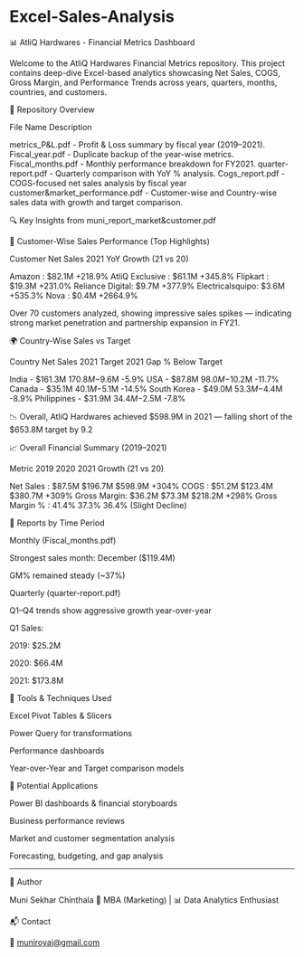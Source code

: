 # Excel-Sales-Analysis

📊 AtliQ Hardwares - Financial Metrics Dashboard

Welcome to the AtliQ Hardwares Financial Metrics repository. 
This project contains deep-dive Excel-based analytics showcasing Net Sales, COGS, Gross Margin, 
and Performance Trends across years, quarters, months, countries, and customers.



📁 Repository Overview

File Name	Description

metrics_P&L.pdf	- Profit & Loss summary by fiscal year (2019–2021).
Fiscal_year.pdf	- Duplicate backup of the year-wise metrics.
Fiscal_months.pdf	- Monthly performance breakdown for FY2021.
quarter-report.pdf	- Quarterly comparison with YoY % analysis.
Cogs_report.pdf -	COGS-focused net sales analysis by fiscal year
customer&market_performance.pdf - Customer-wise and Country-wise sales data with growth and target comparison.



🔍 Key Insights from muni_report_market&customer.pdf

📌 Customer-Wise Sales Performance (Top Highlights)

Customer	Net Sales 2021	YoY Growth (21 vs 20)

Amazon	: $82.1M	+218.9%
AtliQ Exclusive :	$61.1M	+345.8%
Flipkart :	$19.3M	+231.0%
Reliance Digital:	$9.7M	+377.9%
Electricalsquipo:	$3.6M	+535.3%
Nova	: $0.4M	+2664.9%


Over 70 customers analyzed, showing impressive sales spikes — indicating strong market penetration and partnership expansion in FY21.



🌍 Country-Wise Sales vs Target

Country	Net Sales 2021	Target 2021	Gap	% Below Target

India	-    $161.3M	$170.8M	-$9.6M	-5.9%
USA -     	$87.8M	$98.0M	-$10.2M	-11.7%
Canada -	  $35.1M	$40.1M	-$5.1M	-14.5%
South Korea	- $49.0M	$53.3M	-$4.4M	-8.9%
Philippines	- $31.9M	$34.4M	-$2.5M	-7.8%


📉 Overall, AtliQ Hardwares achieved $598.9M in 2021 — falling short of the $653.8M target by 9.2



📈 Overall Financial Summary (2019–2021)

Metric	2019	2020	2021	Growth (21 vs 20)

Net Sales	: $87.5M	$196.7M	$598.9M	+304%
COGS	    : $51.2M	$123.4M	$380.7M	+309%
Gross Margin:	$36.2M	$73.3M	$218.2M	+298%
Gross Margin %	: 41.4%	37.3%	36.4%	(Slight Decline)




📅 Reports by Time Period

Monthly (Fiscal_months.pdf)

Strongest sales month: December ($119.4M)

GM% remained steady (~37%)


Quarterly (quarter-report.pdf)

Q1–Q4 trends show aggressive growth year-over-year

Q1 Sales:

2019: $25.2M

2020: $66.4M

2021: $173.8M




🧰 Tools & Techniques Used

Excel Pivot Tables & Slicers

Power Query for transformations

Performance dashboards

Year-over-Year and Target comparison models



📌 Potential Applications

Power BI dashboards & financial storyboards

Business performance reviews

Market and customer segmentation analysis

Forecasting, budgeting, and gap analysis



------------------------------------------------

👤 Author

Muni Sekhar Chinthala
📘 MBA (Marketing) | 📊 Data Analytics Enthusiast

📬 Contact

📧 muniroyaj@gmail.com 
